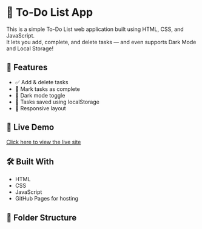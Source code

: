 # 📝 To-Do List App

This is a simple To-Do List web application built using HTML, CSS, and JavaScript.  
It lets you add, complete, and delete tasks — and even supports Dark Mode and Local Storage!

## 🌟 Features
- ✅ Add & delete tasks
- 🎯 Mark tasks as complete
- 🌙 Dark mode toggle
- 💾 Tasks saved using localStorage
- 📱 Responsive layout

## 🚀 Live Demo
[Click here to view the live site](https://svs730.github.io/todo-list-app)

## 🛠️ Built With
- HTML
- CSS
- JavaScript
- GitHub Pages for hosting

## 📁 Folder Structure
